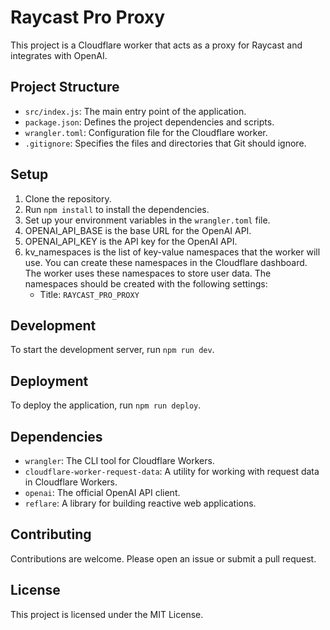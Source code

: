 # Raycast Pro Proxy

This project is a Cloudflare worker that acts as a proxy for Raycast and integrates with OpenAI.

## Project Structure

- `src/index.js`: The main entry point of the application.
- `package.json`: Defines the project dependencies and scripts.
- `wrangler.toml`: Configuration file for the Cloudflare worker.
- `.gitignore`: Specifies the files and directories that Git should ignore.

## Setup

1. Clone the repository.
2. Run `npm install` to install the dependencies.
3. Set up your environment variables in the `wrangler.toml` file.
4. OPENAI_API_BASE is the base URL for the OpenAI API.
5. OPENAI_API_KEY is the API key for the OpenAI API.
6. kv_namespaces is the list of key-value namespaces that the worker will use. You can create these namespaces in the Cloudflare dashboard. The worker uses these namespaces to store user data. The namespaces should be created with the following settings:
	 - Title: `RAYCAST_PRO_PROXY`

## Development

To start the development server, run `npm run dev`.

## Deployment

To deploy the application, run `npm run deploy`.

## Dependencies

- `wrangler`: The CLI tool for Cloudflare Workers.
- `cloudflare-worker-request-data`: A utility for working with request data in Cloudflare Workers.
- `openai`: The official OpenAI API client.
- `reflare`: A library for building reactive web applications.

## Contributing

Contributions are welcome. Please open an issue or submit a pull request.

## License

This project is licensed under the MIT License.
